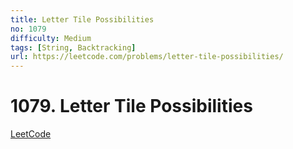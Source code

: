```yaml
---
title: Letter Tile Possibilities
no: 1079
difficulty: Medium
tags: [String, Backtracking]
url: https://leetcode.com/problems/letter-tile-possibilities/
---
```


# 1079. Letter Tile Possibilities

[LeetCode](https://leetcode.com/problems/letter-tile-possibilities/)

